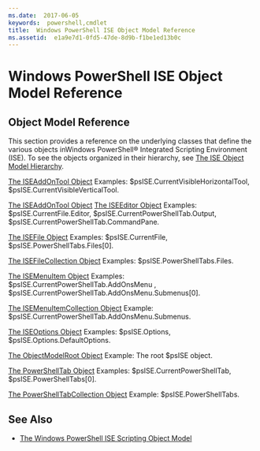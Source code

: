 ```yaml
---
ms.date:  2017-06-05
keywords:  powershell,cmdlet
title:  Windows PowerShell ISE Object Model Reference
ms.assetid:  e1a9e7d1-0fd5-47de-8d9b-f1be1ed13b0c
---
```


# Windows PowerShell ISE Object Model Reference
  
## Object Model Reference
 This section provides a reference on the underlying classes that define the various objects inWindows PowerShell® Integrated Scripting Environment (ISE). To see the objects organized in their hierarchy, see [The ISE Object Model Hierarchy](The-ISE-Object-Model-Hierarchy.md).

 [The ISEAddOnTool Object](The-ISEAddOnTool-Object.md)
 Examples: $psISE.CurrentVisibleHorizontalTool, $psISE.CurrentVisibleVerticalTool.

 [The ISEAddOnTool Object](The-ISEAddOnTool-Object.md)
  [The ISEEditor Object](The-ISEEditor-Object.md)
 Examples: $psISE.CurrentFile.Editor, $psISE.CurrentPowerShellTab.Output, $psISE.CurrentPowerShellTab.CommandPane.

 [The ISEFile Object](The-ISEFile-Object.md)
 Examples: $psISE.CurrentFile, $psISE.PowerShellTabs.Files\[0\].

 [The ISEFileCollection Object](The-ISEFileCollection-Object.md)
 Examples: $psISE.PowerShellTabs.Files.

 [The ISEMenuItem Object](The-ISEMenuItem-Object.md)
 Examples: $psISE.CurrentPowerShellTab.AddOnsMenu , $psISE.CurrentPowerShellTab.AddOnsMenu.Submenus\[0\].

 [The ISEMenuItemCollection Object](The-ISEMenuItemCollection-Object.md)
 Example: $psISE.CurrentPowerShellTab.AddOnsMenu.Submenus.

 [The ISEOptions Object](The-ISEOptions-Object.md)
 Examples: $psISE.Options, $psISE.Options.DefaultOptions.

 [The ObjectModelRoot Object](The-ObjectModelRoot-Object.md)
 Example: The root $psISE object.

 [The PowerShellTab Object](The-PowerShellTab-Object.md)
 Examples: $psISE.CurrentPowerShellTab, $psISE.PowerShellTabs\[0\].

 [The PowerShellTabCollection Object](The-PowerShellTabCollection-Object.md)
 Example: $psISE.PowerShellTabs.

## See Also
- [The Windows PowerShell ISE Scripting Object Model](The-Windows-PowerShell-ISE-Scripting-Object-Model.md)

  
